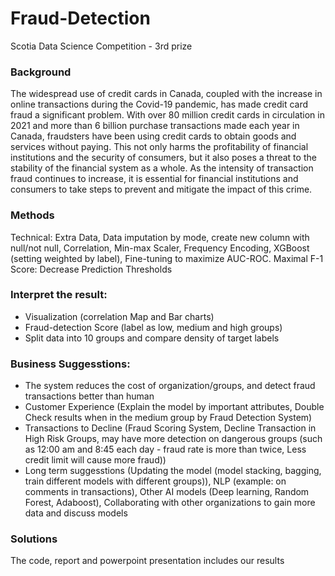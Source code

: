 # Fraud-Detection
Scotia Data Science Competition - 3rd prize

### Background
The widespread use of credit cards in Canada, coupled with the increase in online transactions during
the Covid-19 pandemic, has made credit card fraud a significant problem. With over 80 million
credit cards in circulation in 2021 and more than 6 billion purchase transactions made each year in
Canada, fraudsters have been using credit cards to obtain goods and services without paying. This
not only harms the profitability of financial institutions and the security of consumers, but it also
poses a threat to the stability of the financial system as a whole. As the intensity of transaction fraud
continues to increase, it is essential for financial institutions and consumers to take steps to prevent
and mitigate the impact of this crime.

### Methods
Technical: Extra Data, Data imputation by mode, create new column with null/not null, Correlation, Min-max Scaler, Frequency Encoding, XGBoost (setting weighted by label), Fine-tuning to maximize AUC-ROC.
Maximal F-1 Score: Decrease Prediction Thresholds

### Interpret the result: 
*  Visualization (correlation Map and Bar charts)
*  Fraud-detection Score (label as low, medium and high groups)
*  Split data into 10 groups and compare density of target labels

### Business Suggesstions: 
*  The system reduces the cost of organization/groups, and detect fraud transactions better than human
*  Customer Experience (Explain the model by important attributes, Double Check results when in the medium group by Fraud Detection System)
*  Transactions to Decline (Fraud Scoring System, Decline Transaction in High Risk Groups, may have more detection on dangerous groups (such as 12:00 am and 8:45 each day - fraud rate is more than twice, Less credit limit will cause more fraud))
*  Long term suggesstions (Updating the model (model stacking, bagging, train different models with different groups)), NLP (example: on comments in transactions), Other AI models (Deep learning, Random Forest, Adaboost), Collaborating with other organizations to gain more data and discuss models

### Solutions
The code, report and powerpoint presentation includes our results
